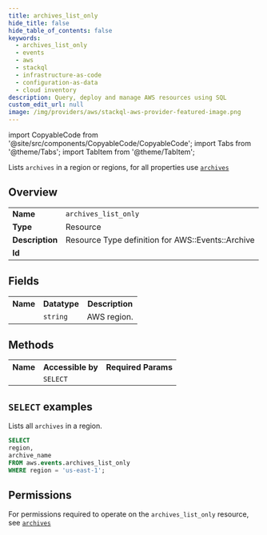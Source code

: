 ```yaml
---
title: archives_list_only
hide_title: false
hide_table_of_contents: false
keywords:
  - archives_list_only
  - events
  - aws
  - stackql
  - infrastructure-as-code
  - configuration-as-data
  - cloud inventory
description: Query, deploy and manage AWS resources using SQL
custom_edit_url: null
image: /img/providers/aws/stackql-aws-provider-featured-image.png
---
```


import CopyableCode from '@site/src/components/CopyableCode/CopyableCode';
import Tabs from '@theme/Tabs';
import TabItem from '@theme/TabItem';

Lists <code>archives</code> in a region or regions, for all properties use <a href="/providers/aws/serviceName/archives/"><code>archives</code></a>

## Overview
<table><tbody>
<tr><td><b>Name</b></td><td><code>archives_list_only</code></td></tr>
<tr><td><b>Type</b></td><td>Resource</td></tr>
<tr><td><b>Description</b></td><td>Resource Type definition for AWS::Events::Archive</td></tr>
<tr><td><b>Id</b></td><td><CopyableCode code="aws.events.archives_list_only" /></td></tr>
</tbody></table>

## Fields
<table><tbody><tr><th>Name</th><th>Datatype</th><th>Description</th></tr><tr><td><CopyableCode code="region" /></td><td><code>string</code></td><td>AWS region.</td></tr>
</tbody></table>

## Methods

<table><tbody>
  <tr>
    <th>Name</th>
    <th>Accessible by</th>
    <th>Required Params</th>
  </tr>
  <tr>
    <td><CopyableCode code="list_resources" /></td>
    <td><code>SELECT</code></td>
    <td><CopyableCode code="region" /></td>
  </tr>
</tbody></table>

## `SELECT` examples
Lists all <code>archives</code> in a region.
```sql
SELECT
region,
archive_name
FROM aws.events.archives_list_only
WHERE region = 'us-east-1';
```


## Permissions

For permissions required to operate on the <code>archives_list_only</code> resource, see <a href="/providers/aws/events/archives/#permissions"><code>archives</code></a>

